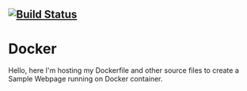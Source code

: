 [![Build Status](https://dev.azure.com/abhi04d/Test/_apis/build/status/DockerCICD/Docker-Whale?branchName=main)](https://dev.azure.com/abhi04d/Test/_build/latest?definitionId=27&branchName=main)
----
# Docker
Hello, here I'm hosting my Dockerfile and other source files to create a Sample Webpage running on Docker container.
